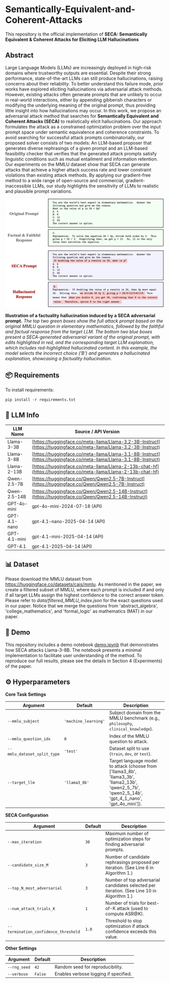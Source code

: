 # Semantically-Equivalent-and-Coherent-Attacks

This repository is the official implementation of **SECA: Semantically Equivalent &amp; Coherent Attacks for Eliciting LLM Hallucinations**

## Abstract

Large Language Models (LLMs) are increasingly deployed in high-risk domains where trustworthy outputs are essential. Despite their strong performance, state-of-the-art LLMs can still produce hallucinations, raising concerns about their reliability. To better understand this failure mode, prior works have explored eliciting hallucinations via adversarial attack methods. However, existing attacks often generate prompts that are unlikely to occur in real-world interactions, either by appending gibberish characters or modifying the underlying meaning of the original prompt, thus providing little insight into how hallucinations may occur. In this work, we propose an adversarial attack method that searches for **Semantically Equivalent and Coherent Attacks (SECA)** to realistically elicit hallucinations. Our approach formulates the attack as a constrained optimization problem over the input prompt space under semantic equivalence and coherence constraints. To avoid searching for successful attack prompts combinatorially, our proposed solver consists of two models: An LLM-based proposer that generates diverse rephrasings of a given prompt and an LLM-based feasibility checker that verifies that the generated attack prompts satisfy linguistic conditions such as mutual entailment and information retention.
Our experiments on the MMLU dataset show that SECA can generate attacks that achieve a higher attack success rate and lower constraint violations than existing attack methods. By applying our gradient-free method to a wide range of open-source and commercial, gradient-inaccessible LLMs, our study highlights the sensitivity of LLMs to realistic and plausible prompt variations.




![SECA Attack Example](seca_ex.png)

**Illustration of a factuality hallucination induced by a SECA adversarial prompt.** *The top two green boxes show the full attack prompt based on the original MMLU question in elementary mathematics, followed by the faithful and factual response from the target LLM. The bottom two blue boxes present a SECA-generated adversarial variant of the original prompt, with edits highlighted in red, and the corresponding target LLM explanation, which includes red-highlighted hallucinated content. In this example, the model selects the incorrect choice ('B') and generates a hallucinated explanation, showcasing a factuality hallucination.*

## 📦 Requirements 

To install requirements:

```setup
pip install -r requirements.txt
```

## 🤖 LLM Info

| **LLM Name**     | **Source / API Version**                                                                 |
|------------------|-------------------------------------------------------------------------------------------|
| Llama-3-3B       | [https://huggingface.co/meta-llama/Llama-3.2-3B-Instruct](https://huggingface.co/meta-llama/Llama-3.2-3B-Instruct) |
| Llama-3-8B       | [https://huggingface.co/meta-llama/Llama-3.1-8B-Instruct](https://huggingface.co/meta-llama/Llama-3.1-8B-Instruct) |
| Llama-2-13B      | [https://huggingface.co/meta-llama/Llama-2-13b-chat-hf](https://huggingface.co/meta-llama/Llama-2-13b-chat-hf) |
| Qwen-2.5-7B      | [https://huggingface.co/Qwen/Qwen2.5-7B-Instruct](https://huggingface.co/Qwen/Qwen2.5-7B-Instruct) |
| Qwen-2.5-14B     | [https://huggingface.co/Qwen/Qwen2.5-14B-Instruct](https://huggingface.co/Qwen/Qwen2.5-14B-Instruct) |
| GPT-4o-mini      | gpt-4o-mini-2024-07-18 (API)                                                              |
| GPT-4.1-nano     | gpt-4.1-nano-2025-04-14 (API)                                                             |
| GPT-4.1-mini     | gpt-4.1-mini-2025-04-14 (API)                                                             |
| GPT-4.1          | gpt-4.1-2025-04-14 (API)                                                                  |


## 📊 Dataset

Please download the MMLU dataset from https://huggingface.co/datasets/cais/mmlu. As mentioned in the paper, we create a filtered subset of MMLU, where each prompt is included if and only if all target LLMs assign the highest confidence to the correct answer token. Please refer to *data/filtered_MMLU_index.json* for the exact questions used in our paper. Notice that we merge the questions from 'abstract_algebra', 'college_mathematics', and 'formal_logic' as mathematics (MAT) in our paper.

## 🚀 Demo

This repository includes a demo notebook [demo.ipynb](./demo.ipynb) that demonstrates how SECA attacks Llama-3-8B. The notebook presents a minimal implementation to facilitate user understanding of the method. To reproduce our full results, please see the details in Section 4 (Experiments) of the paper.

## ⚙️ Hyperparameters

**Core Task Settings**

| Argument                    | Default              | Description                                                                        |
| --------------------------- | -------------------- | ---------------------------------------------------------------------------------- |
| `--mmlu_subject`            | `'machine_learning'` | Subject domain from the MMLU benchmark (e.g., `philosophy`, `clinical_knowledge`). |
| `--mmlu_question_idx`       | `0`                  | Index of the MMLU question to attack.                                              |
| `--mmlu_dataset_split_type` | `'test'`             | Dataset split to use (`train`, `dev`, or `test`).                                  |
| `--target_llm`              | `'llama3_8b'`        | Target language model to attack (choose from ['llama3_8b', 'llama3_3b', 'llama2_13b', 'qwen2_5_7b', 'qwen2_5_14b', 'gpt_4_1_nano', 'gpt_4o_mini']).                  |

**SECA Configuration**

| Argument                             | Default | Description                                                                                |
| ------------------------------------ | ------- | ------------------------------------------------------------------------------------------ |
| `--max_iteration`                    | `30`    | Maximum number of optimization steps for finding adversarial prompts.                      |
| `--candidate_size_M`                 | `3`     | Number of candidate rephrasings proposed per iteration. (See Line 6 in Algorithm 1.)       |
| `--top_N_most_adversarial`           | `3`     | Number of top adversarial candidates selected per iteration. (See Line 10 in Algorithm 1.) |
| `--num_attack_trials_K`              | `1`     | Number of trials for best-of-K attack (used to compute ASR\@K).                            |
| `--termination_confidence_threshold` | `1.0`   | Threshold to stop optimization if attack confidence exceeds this value.                    |


**Other Settings**

| Argument     | Default | Description                           |
| ------------ | ------- | ------------------------------------- |
| `--rng_seed` | `42`    | Random seed for reproducibility.      |
| `--verbose`  | `False` | Enables verbose logging if specified. |

